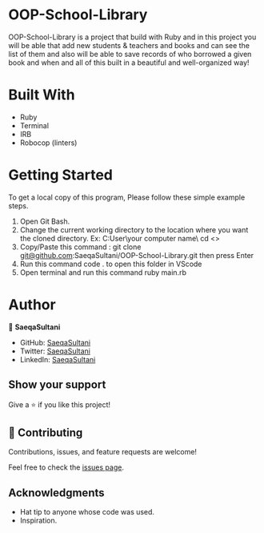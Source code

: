 # OOP-School-Library
OOP-School-Library is a project that build with Ruby and in this project you will be able that add new students & teachers and books and can see the list of them and also will be able to save records of who borrowed a given book and when and all of this  built in a beautiful and well-organized way!

# Built With

- Ruby
- Terminal
- IRB
- Robocop (linters)

# Getting Started
To get a local copy of this program, Please follow these simple example steps.

1. Open Git Bash.
2. Change the current working directory to the location where 
you want the cloned directory. Ex: C:User\your computer name\ cd <<your folder you want to clone to>>
3. Copy/Paste this command : git clone git@github.com:SaeqaSultani/OOP-School-Library.git
then press Enter
4. Run this command code . to open this folder in VScode
5. Open terminal and run this command ruby main.rb


# Author

👤 **SaeqaSultani**

- GitHub: [SaeqaSultani](https://github.com/SaeqaSultani)
- Twitter: [SaeqaSultani](https://twitter.com/SaeqaSultani)
- LinkedIn: [SaeqaSultani](https://www.linkedin.com/in/saeqa-sultani/)


## Show your support

Give a ⭐️ if you like this project!

## 🤝 Contributing

Contributions, issues, and feature requests are welcome!

Feel free to check the [issues page](https://github.com/SaeqaSultani/OOP-School-Library/issues).

## Acknowledgments

- Hat tip to anyone whose code was used.
- Inspiration.
